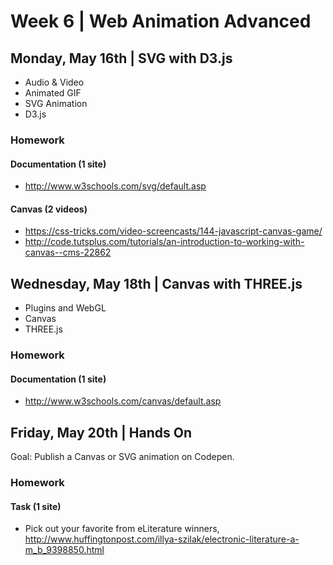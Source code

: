 

# Week 6 | Web Animation Advanced


## Monday, May 16th | SVG with D3.js

- Audio & Video
- Animated GIF
- SVG Animation
- D3.js


### Homework

#### Documentation (1 site)
- http://www.w3schools.com/svg/default.asp

#### Canvas (2 videos)
- https://css-tricks.com/video-screencasts/144-javascript-canvas-game/
- http://code.tutsplus.com/tutorials/an-introduction-to-working-with-canvas--cms-22862





## Wednesday, May 18th | Canvas with THREE.js

- Plugins and WebGL
- Canvas
- THREE.js

### Homework

#### Documentation (1 site)
- http://www.w3schools.com/canvas/default.asp





## Friday, May 20th | Hands On

Goal: Publish a Canvas or SVG animation on Codepen.


### Homework

#### Task (1 site)
- Pick out your favorite from eLiterature winners, http://www.huffingtonpost.com/illya-szilak/electronic-literature-a-m_b_9398850.html





